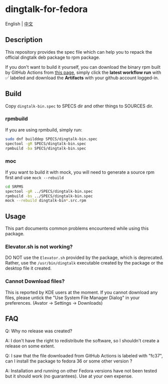 # dingtalk-for-fedora

English | [中文](README_zh.md)

## Description

This repository provides the spec file which can help you to repack the official dingtalk deb package to rpm package.

If you don't want to build it yourself, you can download the binary rpm built by GitHub Actions from [this page](https://github.com/zhullyb/dingtalk-for-fedora/actions/workflows/rpmbuild.yml), simply click the **latest workflow run** with ✅ labeled and download the **Artifacts** with your github account logged-in.

## Build

Copy `dingtalk-bin.spec` to SPECS dir and other things to SOURCES dir.

### rpmbuild

If you are using rpmbuild, simply run:

```bash
sudo dnf builddep SPECS/dingtalk-bin.spec
spectool -gR SPECS/dingtalk-bin.spec
rpmbuild -ba SPECS/dingtalk-bin.spec
```

### moc

If you want to build it with mock, you will need to generate a source rpm first and use `mock --rebuild`

```bash
cd SRPMS
spectool -gR ../SPECS/dingtalk-bin.spec
rpmbuild -bs ../SPECS/dingtalk-bin.spec
mock --rebuild dingtalk-bin*.src.rpm 
```

## Usage
This part documents common problems encountered while using this package.

### Elevator.sh is not working?
DO NOT use the `Elevator.sh` provided by the package, which is deprecated. Rather, use the `/usr/bin/dingtalk` executable created by the
package or the desktop file it created.

### Cannot Download files?
This is reported by KDE users at the moment. If you cannot download any files, please untick the "Use System File Manager Dialog" in your 
preferences. (Avator -> Settings -> Downloads)


## FAQ

Q: Why no release was created?

A: I don't have the right to redistribute the software, so I shouldn't create a release on some extent.

Q: I saw that the file downloaded from GitHub Actions is labeled with "fc37", can I install the package to fedora 36 or some other version ?

A: Installation and running on other Fedora versions have not been tested but it should work (no guarantees). Use at your own expense.
